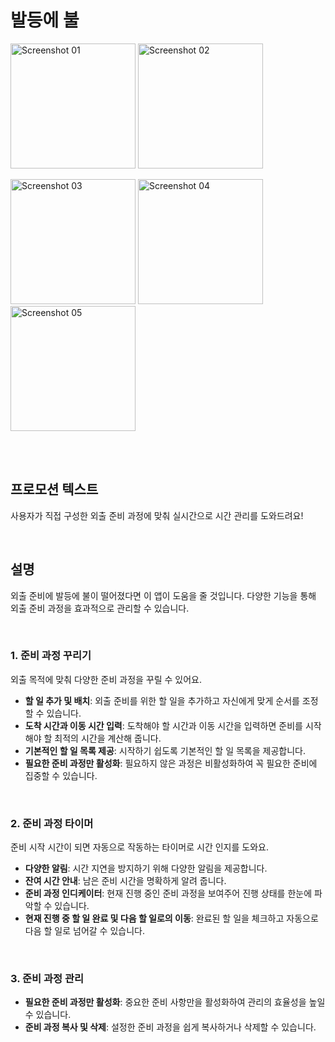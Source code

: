 # 발등에 불
<p align="center">
  <p>
  <img src="https://github.com/hot-foot/hot_foot_app/assets/100350818/6ccc4300-b78b-4ac9-a8ba-a493cedcd673" alt="Screenshot 01" width="200">
  <img src="https://github.com/hot-foot/hot_foot_app/assets/100350818/ee5962fb-bb55-489f-984f-64844f90f486" alt="Screenshot 02" width="200">
  </p>
  <p>
  <img src="https://github.com/hot-foot/hot_foot_app/assets/100350818/1faf3260-e5a2-4c39-8952-4a6ae5a577c3" alt="Screenshot 03" width="200">
  <img src="https://github.com/hot-foot/hot_foot_app/assets/100350818/e26e79d2-69f0-4e8b-9ad9-798e6b0579db" alt="Screenshot 04" width="200">
  <img src="https://github.com/hot-foot/hot_foot_app/assets/100350818/bd4d4bb9-cfab-4f0f-b762-75ff4a76cbff" alt="Screenshot 05" width="200">
  </p>
</p>

<br/>
<br/>

## 프로모션 텍스트
사용자가 직접 구성한 외출 준비 과정에 맞춰 실시간으로 시간 관리를 도와드려요!

<br/>

## 설명
외출 준비에 발등에 불이 떨어졌다면 이 앱이 도움을 줄 것입니다. 다양한 기능을 통해 외출 준비 과정을 효과적으로 관리할 수 있습니다.

<br/>

### 1. 준비 과정 꾸리기
외출 목적에 맞춰 다양한 준비 과정을 꾸릴 수 있어요.
- **할 일 추가 및 배치**: 외출 준비를 위한 할 일을 추가하고 자신에게 맞게 순서를 조정할 수 있습니다.
- **도착 시간과 이동 시간 입력**: 도착해야 할 시간과 이동 시간을 입력하면 준비를 시작해야 할 최적의 시간을 계산해 줍니다.
- **기본적인 할 일 목록 제공**: 시작하기 쉽도록 기본적인 할 일 목록을 제공합니다.
- **필요한 준비 과정만 활성화**: 필요하지 않은 과정은 비활성화하여 꼭 필요한 준비에 집중할 수 있습니다.
<br/>

### 2. 준비 과정 타이머
준비 시작 시간이 되면 자동으로 작동하는 타이머로 시간 인지를 도와요.
- **다양한 알림**: 시간 지연을 방지하기 위해 다양한 알림을 제공합니다.
- **잔여 시간 안내**: 남은 준비 시간을 명확하게 알려 줍니다.
- **준비 과정 인디케이터**: 현재 진행 중인 준비 과정을 보여주어 진행 상태를 한눈에 파악할 수 있습니다.
- **현재 진행 중 할 일 완료 및 다음 할 일로의 이동**: 완료된 할 일을 체크하고 자동으로 다음 할 일로 넘어갈 수 있습니다.
<br/>

### 3. 준비 과정 관리
- **필요한 준비 과정만 활성화**: 중요한 준비 사항만을 활성화하여 관리의 효율성을 높일 수 있습니다.
- **준비 과정 복사 및 삭제**: 설정한 준비 과정을 쉽게 복사하거나 삭제할 수 있습니다.
